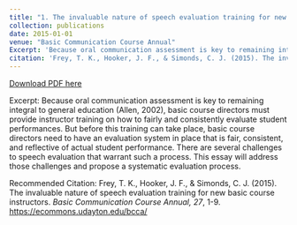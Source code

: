```yaml
---
title: "1. The invaluable nature of speech evaluation training for new basic course instructors"
collection: publications
date: 2015-01-01
venue: "Basic Communication Course Annual"
Excerpt: 'Because oral communication assessment is key to remaining integral to general education (Allen, 2002), basic course directors must provide instructor training on how to fairly and consistently evaluate student performances. But before this training can take place, basic course directors need to have an evaluation system in place that is fair, consistent, and reflective of actual student performance. There are several challenges to speech evaluation that warrant such a process. This essay will address those challenges and propose a systematic evaluation process.'
citation: 'Frey, T. K., Hooker, J. F., & Simonds, C. J. (2015). The invaluable nature of speech evaluation training for new basic course instructors. <i>Basic Communication Course Annual, 27</i>, 1-9. https://ecommons.udayton.edu/bcca/'
---
```


[Download PDF here](http://tkodyfrey.github.io/files/SET.pdf)

Excerpt: Because oral communication assessment is key to remaining integral to general education (Allen, 2002), basic course directors must provide instructor training on how to fairly and consistently evaluate student performances. But before this training can take place, basic course directors need to have an evaluation system in place that is fair, consistent, and reflective of actual student performance. There are several challenges to speech evaluation that warrant such a process. This essay will address those challenges and propose a systematic evaluation process.

Recommended Citation: Frey, T. K., Hooker, J. F., & Simonds, C. J. (2015). The invaluable nature of speech evaluation training for new basic course instructors. <i>Basic Communication Course Annual, 27</i>, 1-9. https://ecommons.udayton.edu/bcca/

